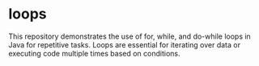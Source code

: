 # loops
This repository demonstrates the use of for, while, and do-while loops in Java for repetitive tasks. Loops are essential for iterating over data or executing code multiple times based on conditions.
